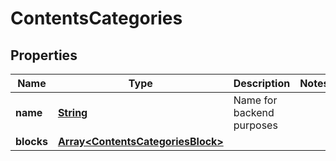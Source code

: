 
# ContentsCategories

## Properties
Name | Type | Description | Notes
------------ | ------------- | ------------- | -------------
**name** | [**String**](String.md) | Name for backend purposes | 
**blocks** | [**Array&lt;ContentsCategoriesBlock&gt;**](ContentsCategoriesBlock.md) |  | 



